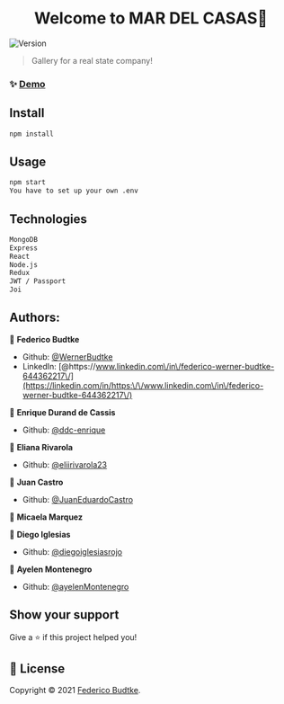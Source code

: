 <h1 align="center">Welcome to MAR DEL CASAS👋</h1>
<p>
  <img alt="Version" src="https://img.shields.io/badge/version-1.0.0-blue.svg?cacheSeconds=2592000" />
</p>

> Gallery for a real state company!

### ✨ [Demo](https://mardelcasas.herokuapp.com/)

## Install

```sh
npm install
```

## Usage

```sh
npm start
You have to set up your own .env
```
## Technologies

```sh
MongoDB
Express
React
Node.js
Redux
JWT / Passport
Joi
```
## Authors:

👤 **Federico Budtke**

* Github: [@WernerBudtke](https://github.com/WernerBudtke)
* LinkedIn: [@https:\/\/www.linkedin.com\/in\/federico-werner-budtke-644362217\/](https://linkedin.com/in/https:\/\/www.linkedin.com\/in\/federico-werner-budtke-644362217\/)

👤 **Enrique Durand de Cassis**
* Github: [@ddc-enrique](https://github.com/ddc-enrique)

👤 **Eliana Rivarola**
* Github: [@eliirivarola23](https://github.com/eliirivarola23)

👤 **Juan Castro**
* Github: [@JuanEduardoCastro](https://github.com/JuanEduardoCastro)

👤 **Micaela Marquez**

👤 **Diego Iglesias**
* Github: [@diegoiglesiasrojo](https://github.com/diegoiglesiasrojo)

👤 **Ayelen Montenegro**
* Github: [@ayelenMontenegro](https://github.com/ayelenMontenegro)

## Show your support

Give a ⭐️ if this project helped you!

## 📝 License

Copyright © 2021 [Federico Budtke](https://github.com/WernerBudtke).<br />
